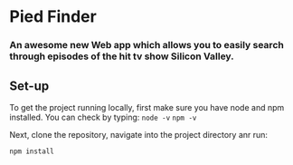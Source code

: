 # Pied Finder

### An awesome new Web app which allows you to easily search through episodes of the hit tv show Silicon Valley.

## Set-up

To get the project running locally, first make sure you have node and npm installed.
You can check by typing:
`node -v`
`npm -v`

Next, clone the repository, navigate into the project directory anr run:

`npm install`
